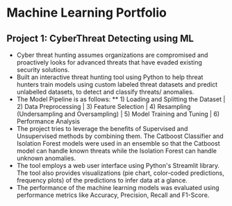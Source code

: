 # Machine Learning Portfolio

## Project 1: CyberThreat Detecting using ML
* Cyber threat hunting assumes organizations are compromised and proactively looks for advanced threats that have evaded existing security solutions.
* Built an interactive threat hunting tool using Python to help threat hunters train models using custom labeled threat datasets and predict unlabelled datasets, to detect and classify threats/ anomalies.
* The Model Pipeline is as follows:
  ** 1) Loading and Splitting the Dataset | 2) Data Preprocessing | 3) Feature Selection | 4) Resampling (Undersampling and Oversampling) | 5) Model Training and Tuning | 6) Performance Analysis
* The project tries to leverage the benefits of Supervised and Unsupervised methods by combining them. The Catboost Classifier and Isolation Forest models were used in an ensemble so that the Catboost model can handle known threats while the Isolation Forest can handle unknown anomalies.
* The tool employs a web user interface using Python's Streamlit library. The tool also provides visualizations (pie chart, color-coded predictions, frequency plots) of the predictions to infer data at a glance.
* The performance of the machine learning models was evaluated using performance metrics like Accuracy, Precision, Recall and F1-Score.

<!--
**tevinjose97/tevinjose97** is a ✨ _special_ ✨ repository because its `README.md` (this file) appears on your GitHub profile.

Here are some ideas to get you started:

- 🔭 I’m currently working on ...
- 🌱 I’m currently learning ...
- 👯 I’m looking to collaborate on ...
- 🤔 I’m looking for help with ...
- 💬 Ask me about ...
- 📫 How to reach me: ...
- 😄 Pronouns: ...
- ⚡ Fun fact: ...
-->
